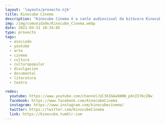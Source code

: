 ```yaml
---
layout: 'layouts/proxecto.njk'
title: Kinocube Cinema
description: "Kinocube Cinema é a canle audiovisual da bitácora Kinocube de reflexión sobre cinema. Arquetipos cinematográficos, grandes cineastas e recomendacións de filmes! \n\nEsta canle forma parte dun proxecto sen ánimo de lucro que ten como obxectivo a divulgación de coñecemento. As imaxes non me pertencen, senon aos propietarios dos dereitos de cada un dos filmes ao que pertence cada fragmento."
img: /img/comunidade/Kinocube_Cinema.webp
date: 2022-03-31 10:34:05
type: proxecto
tags:
  - asociado
  - youtube
  - arte
  - cinema
  - cultura
  - culturapopular
  - divulgacion
  - documental
  - literatura
  - teatro

redes:
  youtube: https://www.youtube.com/channel/UC3XIGAakW0W_pXnI57bcZ0w
  facebook: https://www.facebook.com/KinocubeCinema
  instagram: https://www.instagram.com/kinocubecinema/
  twitter: https://twitter.com/KinocubeCinema
  link: https://kinocube.tumblr.com
---
```

